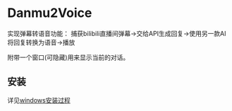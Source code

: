 # Danmu2Voice

实现弹幕转语音功能：
捕获bilibili直播间弹幕->交给API生成回复->使用另一款AI将回复转换为语音->播放

附带一个窗口(可隐藏)用来显示当前的对话。

## 安装

详见[windows安装过程](./doc/windows_install.md)


